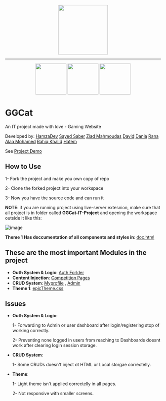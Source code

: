 <p align="center">
  <img src="https://github.com/HamzaElkotp/GGCat-IT-Project/assets/61008779/b5e59373-13ba-4dbe-9665-37a9f57af17a" width="160">
</p>

<hr>
<p align="center">
<img src="https://github.com/HamzaElkotp/GGCat-IT-Project/assets/61008779/0d1247d8-f25f-48f8-972c-f6aacd5c4e23" width="100">
<img src="https://github.com/HamzaElkotp/GGCat-IT-Project/assets/61008779/28206cf4-6674-4a6e-aa40-ca20e3b72cd2" width="100">
<img src="https://github.com/HamzaElkotp/GGCat-IT-Project/assets/61008779/32aa41a3-9a3e-44b4-a72e-683ba1db97eb" width="100">
</p>

  <h1>GGCat</h1> 
  An IT project made with love - Gaming Website 
  
  Developed by: <a href="https://github.com/HamzaElkotp">HamzaDev</a> <a href="https://github.com/sayedsaber2005">Sayed Saber</a> <a href="https://github.com/ZiadMahmoudas">Ziad Mahmoudas</a> <a href="https://github.com/David10203">David</a> <a href="https://github.com/d5ania">Dania</a> <a href="https://github.com/RanaAlaaMohamed">Rana Alaa Mohamed</a> <a href="https://github.com/rahiqkhalid12">Rahiq Khalid</a> <a href="https://github.com/Hatemalii">Hatem</a>
  
  See <a href="https://hamzaelkotp.github.io/GGCat-IT-Project/">Project Demo</a>


## How to Use

1- Fork the project and make you own copy of repo

2- Clone the forked project into your workspace

3- Now you have the source code and can run it


**NOTE**: if you are running project using live-server extesnion, make sure that all project is in folder called **GGCat-IT-Project** and opening the workspace outside it like this:

![image](https://github.com/HamzaElkotp/GGCat-IT-Project/assets/61008779/6ad8f1fa-720c-4420-8632-95ab199fce66)


**Theme 1 Has doccumentation of all components and styles in**: <a href="https://github.com/HamzaElkotp/GGCat-IT-Project/blob/main/doc.html">doc.html</a>

## These are the most important Modules in the project
- **Outh System & Logic**: <a href="https://github.com/HamzaElkotp/GGCat-IT-Project/tree/main/auth">Auth Forlder</a>
- **Content Injection**: <a href="https://github.com/HamzaElkotp/GGCat-IT-Project/tree/main/competitions">Competition Pages</a>
- **CRUD System**: <a href="https://github.com/HamzaElkotp/GGCat-IT-Project/tree/main/myprofile">Myprofile</a> , <a href="https://github.com/HamzaElkotp/GGCat-IT-Project/tree/main/admin">Admin</a>
- **Theme 1**: <a href="https://github.com/HamzaElkotp/GGCat-IT-Project/tree/main/src/css">epicTheme.css</a>

## Issues
- **Outh System & Logic**:

  1- Forwarding to Admin or user dashboard after login/registering stop of working correctly.
  
  2- Preventing none logged in users from reaching to Dashboards doesnt work after clearing login session storage.
- **CRUD System**:
  
  1- Some CRUDs doesn't inject ot HTML or Local storgae correctelly.
- **Theme**:

  1- Light theme isn't applied correctelly in all pages.
  
  2- Not responsive with smaller screens.
  
